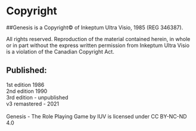 # Copyright

##Genesis is a Copyright© of Inkeptum Ultra Visio, 1985 (REG 346387).

All rights reserved. Reproduction of the material contained herein, in whole or in part without the express written permission from Inkeptum Ultra Visio is a violation of the Canadian Copyright Act.

## Published:
1st edition 1986<br>
2nd edition 1990<br>
3rd edition - unpublished<br>
v3 remastered - 2021<br>
<br>
Genesis - The Role Playing Game by IUV is licensed under CC BY-NC-ND 4.0<br>
